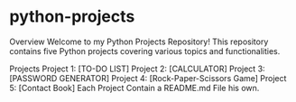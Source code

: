 # python-projects
Overview
Welcome to my Python Projects Repository! This repository contains five Python projects covering various topics and functionalities.

Projects
Project 1: [TO-DO LIST]
Project 2: [CALCULATOR]
Project 3: [PASSWORD GENERATOR]
Project 4: [Rock-Paper-Scissors Game]
Project 5: [Contact Book]
Each Project Contain a README.md File his own.
